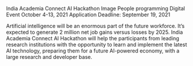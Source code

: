 India Academia Connect AI Hackathon
Image
People programming
Digital Event
October 4-13, 2021
Application Deadline: September 19, 2021

Artificial intelligence will be an enormous part of the future workforce. It’s expected to generate 2 million net job gains versus losses by 2025. India Academia Connect AI Hackathon will help the participants from leading research institutions with the opportunity to learn and implement the latest AI technology, preparing them for a future AI-powered economy, with a large research and developer base.


